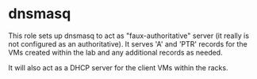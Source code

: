 # dnsmasq

This role sets up dnsmasq to act as "faux-authoritative" server (it really is not configured as an authoritative). It
serves 'A' and 'PTR' records for the VMs created within the lab and any additional records as needed.

It will also act as a DHCP server for the client VMs within the racks.
